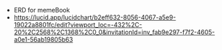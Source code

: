 -   ERD for memeBook
-   https://lucid.app/lucidchart/b2eff632-8056-4067-a5e9-19022a8801fc/edit?viewport_loc=-432%2C-20%2C2568%2C1368%2C0_0&invitationId=inv_fab9e297-f7f2-4605-a0e1-56ab19805b63
